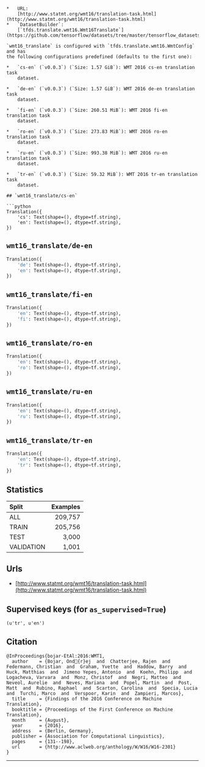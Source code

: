 <div itemscope itemtype="http://schema.org/Dataset">
  <div itemscope itemprop="includedInDataCatalog" itemtype="http://schema.org/DataCatalog">
    <meta itemprop="name" content="TensorFlow Datasets" />
  </div>
  <meta itemprop="name" content="wmt16_translate" />
  <meta itemprop="description" content="Translate dataset based on the data from statmt.org.

Versions exists for the different years using a combination of multiple data
sources. The base `wmt_translate` allows you to create your own config to choose
your own data/language pair by creating a custom `tfds.translate.wmt.WmtConfig`.

```
config = tfds.translate.wmt.WmtConfig(
    version=&quot;0.0.1&quot;,
    language_pair=(&quot;fr&quot;, &quot;de&quot;),
    subsets={
        tfds.Split.TRAIN: [&quot;commoncrawl_frde&quot;],
        tfds.Split.VALIDATION: [&quot;euelections_dev2019&quot;],
    },
)
builder = tfds.builder(&quot;wmt_translate&quot;, config=config)
```" />
  <meta itemprop="url" content="https://www.tensorflow.org/datasets/catalog/wmt16_translate" />
  <meta itemprop="sameAs" content="http://www.statmt.org/wmt16/translation-task.html" />
</div>

# `wmt16_translate`

Translate dataset based on the data from statmt.org.

Versions exists for the different years using a combination of multiple data
sources. The base `wmt_translate` allows you to create your own config to choose
your own data/language pair by creating a custom `tfds.translate.wmt.WmtConfig`.

```
config = tfds.translate.wmt.WmtConfig(
    version="0.0.1",
    language_pair=("fr", "de"),
    subsets={
        tfds.Split.TRAIN: ["commoncrawl_frde"],
        tfds.Split.VALIDATION: ["euelections_dev2019"],
    },
)
builder = tfds.builder("wmt_translate", config=config)
```

*   URL:
    [http://www.statmt.org/wmt16/translation-task.html](http://www.statmt.org/wmt16/translation-task.html)
*   `DatasetBuilder`:
    [`tfds.translate.wmt16.Wmt16Translate`](https://github.com/tensorflow/datasets/tree/master/tensorflow_datasets/translate/wmt16.py)

`wmt16_translate` is configured with `tfds.translate.wmt16.WmtConfig` and has
the following configurations predefined (defaults to the first one):

*   `cs-en` (`v0.0.3`) (`Size: 1.57 GiB`): WMT 2016 cs-en translation task
    dataset.

*   `de-en` (`v0.0.3`) (`Size: 1.57 GiB`): WMT 2016 de-en translation task
    dataset.

*   `fi-en` (`v0.0.3`) (`Size: 260.51 MiB`): WMT 2016 fi-en translation task
    dataset.

*   `ro-en` (`v0.0.3`) (`Size: 273.83 MiB`): WMT 2016 ro-en translation task
    dataset.

*   `ru-en` (`v0.0.3`) (`Size: 993.38 MiB`): WMT 2016 ru-en translation task
    dataset.

*   `tr-en` (`v0.0.3`) (`Size: 59.32 MiB`): WMT 2016 tr-en translation task
    dataset.

## `wmt16_translate/cs-en`

```python
Translation({
    'cs': Text(shape=(), dtype=tf.string),
    'en': Text(shape=(), dtype=tf.string),
})
```

## `wmt16_translate/de-en`

```python
Translation({
    'de': Text(shape=(), dtype=tf.string),
    'en': Text(shape=(), dtype=tf.string),
})
```

## `wmt16_translate/fi-en`

```python
Translation({
    'en': Text(shape=(), dtype=tf.string),
    'fi': Text(shape=(), dtype=tf.string),
})
```

## `wmt16_translate/ro-en`

```python
Translation({
    'en': Text(shape=(), dtype=tf.string),
    'ro': Text(shape=(), dtype=tf.string),
})
```

## `wmt16_translate/ru-en`

```python
Translation({
    'en': Text(shape=(), dtype=tf.string),
    'ru': Text(shape=(), dtype=tf.string),
})
```

## `wmt16_translate/tr-en`

```python
Translation({
    'en': Text(shape=(), dtype=tf.string),
    'tr': Text(shape=(), dtype=tf.string),
})
```

## Statistics

Split      | Examples
:--------- | -------:
ALL        | 209,757
TRAIN      | 205,756
TEST       | 3,000
VALIDATION | 1,001

## Urls

*   [http://www.statmt.org/wmt16/translation-task.html](http://www.statmt.org/wmt16/translation-task.html)

## Supervised keys (for `as_supervised=True`)

`(u'tr', u'en')`

## Citation

```
@InProceedings{bojar-EtAl:2016:WMT1,
  author    = {Bojar, Ond{r}ej  and  Chatterjee, Rajen  and  Federmann, Christian  and  Graham, Yvette  and  Haddow, Barry  and  Huck, Matthias  and  Jimeno Yepes, Antonio  and  Koehn, Philipp  and  Logacheva, Varvara  and  Monz, Christof  and  Negri, Matteo  and  Neveol, Aurelie  and  Neves, Mariana  and  Popel, Martin  and  Post, Matt  and  Rubino, Raphael  and  Scarton, Carolina  and  Specia, Lucia  and  Turchi, Marco  and  Verspoor, Karin  and  Zampieri, Marcos},
  title     = {Findings of the 2016 Conference on Machine Translation},
  booktitle = {Proceedings of the First Conference on Machine Translation},
  month     = {August},
  year      = {2016},
  address   = {Berlin, Germany},
  publisher = {Association for Computational Linguistics},
  pages     = {131--198},
  url       = {http://www.aclweb.org/anthology/W/W16/W16-2301}
}
```

--------------------------------------------------------------------------------
